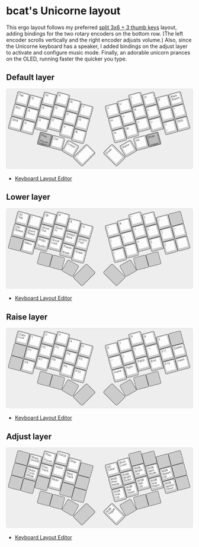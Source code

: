 # bcat's Unicorne layout

This ergo layout follows my preferred [split 3x6 + 3 thumb
keys](/layouts/split_3x6_3/bcat) layout, adding bindings for the two rotary
encoders on the bottom row. (The left encoder scrolls vertically and the right
encoder adjusts volume.) Also, since the Unicorne keyboard has a speaker, I
added bindings on the adjust layer to activate and configure music mode.
Finally, an adorable unicorn prances on the OLED, running faster the quicker you
type.

## Default layer

![Layout](layer_default.png)

* [Keyboard Layout
  Editor](http://www.keyboard-layout-editor.com/#/gists/b6d0b16a913e7d1faeafc9fc751c413f)

## Lower layer

![Layout](layer_lower.png)

* [Keyboard Layout
  Editor](http://www.keyboard-layout-editor.com/#/gists/99dd65d3b857a272be7a1804b20bc266)

## Raise layer

![Layout](layer_raise.png)

* [Keyboard Layout
  Editor](http://www.keyboard-layout-editor.com/#/gists/cf9e899867763dc45b65917ce4cf93ff)

## Adjust layer

![Layout](layer_adjust.png)

* [Keyboard Layout
  Editor](http://www.keyboard-layout-editor.com/#/gists/7eb0f1c437169f30cc18eac271ad2302)
